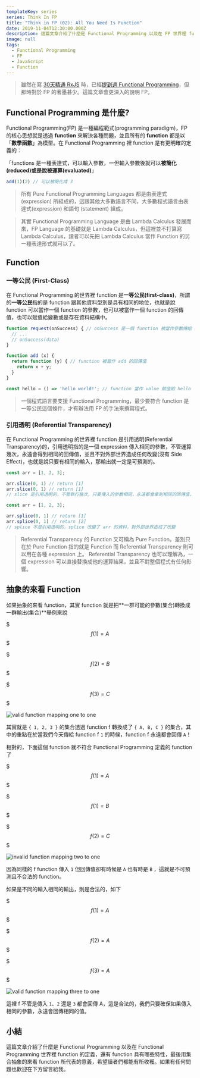 ```yaml
---
templateKey: series
series: Think In FP
title: "Think in FP (02): All You Need Is Function"
date: 2019-11-04T12:30:00.000Z
description: 這篇文章介紹了什麼是 Functional Programming 以及在 FP 世界裡 function 的定義，還有 function 具有哪些特性，最後用集合抽象的來看 function 所代表的意義，希望讀者們都能有所收穫。
image: null
tags:
  - Functional Programming
  - FP
  - JavaScript
  - Function
---
```


> 雖然在寫 [30天精通 RxJS](https://blog.jerry-hong.com/series/rxjs) 時，已經[提到過 Functional Programming](https://blog.jerry-hong.com/series/rxjs/thirty-days-RxJS-02/)，但那時對於 FP 的著墨甚少。這篇文章會更深入的說明 FP。

## Functional Programming 是什麼?

Functional Programming(FP) 是一種編程範式(programming paradigm)，FP 的核心思想就是透過 **function** 來解決各種問題，並且所有的 **function** 都是以「**數學函數**」為模型。在 Functional Programming 裡 function 是有更明確的定義的：

「functions 是一種表達式，可以輸入參數，一但輸入參數後就可以**被簡化(reduced)**或是說**被運算(evaluated)**」

```javascript
add(1)(2) // 可以被簡化成 3
```

> 所有 Pure Functional Programming Languages 都是由表達式 (expression) 所組成的，這跟其他大多數語言不同，大多數程式語言由表達式(expression) 和語句 (statement) 組成。

> 其實 Functional Programming Language 是由 Lambda Calculus 發展而來，FP Language 的基礎就是 Lambda Calculus，但這裡並不打算寫 Lambda Calculus，讀者可以先把 Lambda Calculus 當作 Function 的另一種表達形式就可以了。

## Function

### 一等公民 (First-Class)

在 Functional Programming 的世界裡 function 是**一等公民(first-class)**，所謂的**一等公民**指的是 function 跟其他資料型別是具有相同的地位，也就是說 function 可以當作一個 function 的參數，也可以被當作一個 function 的回傳值，也可以賦值給變數或是存在資料結構中。

```javascript
function request(onSuccess) { // onSuccess 是一個 function 被當作參數傳給 request
  // ...
  // onSuccess(data) 
}

function add (x) {
  return function (y) { // function 被當作 add 的回傳值
    return x + y;
  }
}

const hello = () => 'hello world!'; // function 當作 value 賦值給 hello 變數
```

> 一個程式語言要支援 Functional Programming，最少要符合 function 是一等公民這個條件，才有辦法用 FP 的手法來撰寫程式。

### 引用透明 (Referential Transparency)

在 Functional Programming 的世界裡 function 是引用透明(Referential Transparency)的，引用透明指的是一個 expression  傳入相同的參數，不管運算幾次，永遠會得到相同的回傳值，並且不對外部世界造成任何改變(沒有 Side Effect)，也就是說只要有相同的輸入，那輸出就一定是可預測的。

```javascript
const arr = [1, 2, 3];

arr.slice(0, 1) // return [1]
arr.slice(0, 1) // return [1]
// slice 是引用透明的，不管執行幾次，只要傳入的參數相同，永遠都會拿到相同的回傳值，
```

```javascript
const arr = [1, 2, 3];

arr.splice(0, 1) // return [1]
arr.splice(0, 1) // return [2]
// splice 不是引用透明的，splice 改變了 arr 的資料，對外部世界造成了改變
```

> Referential Transparency 的 Function 又可稱為 Pure Function。差別只在於 Pure Function 指的就是 Function 而 Referential Transparency 則可以用在各種 expression 上。
> Referential Transparency 也可以理解為，一個 expression 可以直接替換成他的運算結果，並且不對整個程式有任何影響。

## 抽象的來看 Function

如果抽象的來看 function，其實 function 就是把**一群可能的參數(集合)轉換成一群輸出(集合)**舉例來說

$$$
f(1) = A
$$$

$$$
f(2) = B
$$$

$$$
f(3) = C
$$$

![valid function mapping one to one](/img/valid-function-set.png)

其實就是 `{ 1, 2, 3 }` 的集合透過 function f 轉換成了 `{ A, B, C }` 的集合，其中的重點在於當我們今天傳給 function f `1`  的時候，function f 永遠都會回傳 `A`！

相對的，下面這個 function 就不符合 Functional Programming 定義的 function 了

$$$
f(1) = A
$$$

$$$
f(1) = B
$$$

$$$
f(2) = C
$$$

![invalid function mapping two to one](/img/invalid-function-set.png)

因為同樣的 f function 傳入 `1` 但回傳值卻有時候是 `A` 也有時是 `B` ，這就是不可預測且不合法的 function。

如果是不同的輸入相同的輸出，則是合法的，如下

$$$
f(1) = A
$$$

$$$
f(2) = A
$$$

$$$
f(3) = A
$$$

![valid function mapping three to one](/img/valid-function-set-2.png)

這裡 f 不管是傳入 `1`、`2` 還是 `3` 都會回傳 A，這是合法的，我們只要確保如果傳入相同的參數，永遠會回傳相同的值。

## 小結

這篇文章介紹了什麼是 Functional Programming 以及在 Functional Programming 世界裡 function 的定義，還有 function 具有哪些特性，最後用集合抽象的來看 function 所代表的意義，希望讀者們都能有所收穫。如果有任何問題也歡迎在下方留言給我。
